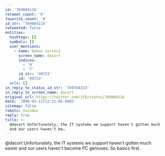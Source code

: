 ```yaml
---
id: '769804116'
retweet_count: '0'
favorite_count: '0'
id_str: '769804116'
retweeted: false
entities:
  hashtags: []
  symbols: []
  user_mentions:
    - name: Damon Cortesi
      screen_name: dacort
      indices:
        - '0'
        - '7'
      id_str: '99723'
      id: '99723'
  urls: []
in_reply_to_status_id_str: '769744333'
in_reply_to_screen_name: dacort
original_url: https://twitter.com/jth/status/769804116
date: '2008-03-11T12:31:06.000Z'
sitemap: false
robots: noindex
reply: true
title: >-
  @dacort Unfortunately, the IT systems we support haven't gotten much easier
  and our users haven't be…
---
```


@dacort Unfortunately, the IT systems we support haven't gotten much easier and our users haven't become PC geniuses. So basics first.